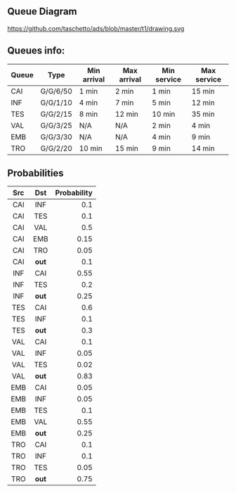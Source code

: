 ## Queue Diagram

https://github.com/taschetto/ads/blob/master/t1/drawing.svg

## Queues info:

Queue | Type | Min arrival | Max arrival | Min service | Max service
---|--------|-----|-----|-----|-----
CAI|G/G/6/50|1 min|2 min|1 min|15 min
INF|G/G/1/10|4 min|7 min|5 min|12 min
TES|G/G/2/15|8 min|12 min|10 min|35 min
VAL|G/G/3/25|N/A|N/A|2 min|4 min
EMB|G/G/3/30|N/A|N/A|4 min|9 min
TRO|G/G/2/20|10 min|15 min|9 min|14 min

## Probabilities

Src | Dst | Probability
:-----:|:-----------:|-----------:
CAI|INF|0.1
CAI|TES|0.1
CAI|VAL|0.5
CAI|EMB|0.15
CAI|TRO|0.05
CAI|**out**|0.1
INF|CAI|0.55
INF|TES|0.2
INF|**out**|0.25
TES|CAI|0.6
TES|INF|0.1
TES|**out**|0.3
VAL|CAI|0.1
VAL|INF|0.05
VAL|TES|0.02
VAL|**out**|0.83
EMB|CAI|0.05
EMB|INF|0.05
EMB|TES|0.1
EMB|VAL|0.55
EMB|**out**|0.25
TRO|CAI|0.1
TRO|INF|0.1
TRO|TES|0.05
TRO|**out**|0.75
